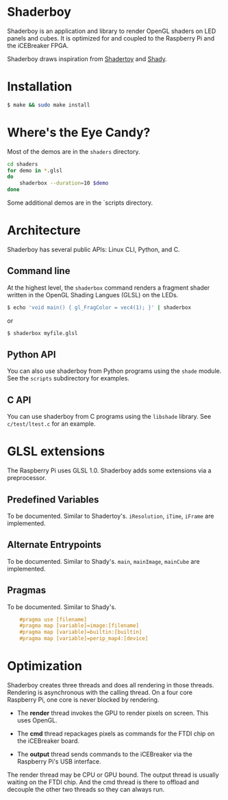 # Shaderboy

Shaderboy is an application and library to render OpenGL shaders
on LED panels and cubes.  It is optimized for and coupled to
the Raspberry Pi and the iCEBreaker FPGA.

Shaderboy draws inspiration from [Shadertoy](https://shadertoy.com)
and [Shady](https://github.com/polyfloyd/shady).


# Installation

```sh
$ make && sudo make install
```

# Where's the Eye Candy?

Most of the demos are in the `shaders` directory.

```sh
cd shaders
for demo in *.glsl
do
    shaderbox --duration=10 $demo
done
```

Some additional demos are in the `scripts directory.


# Architecture

Shaderboy has several public APIs: Linux CLI, Python, and C.

## Command line 

At the highest level, the `shaderbox` command renders a fragment
shader written in the OpenGL Shading Langues (GLSL) on the LEDs.

```sh
$ echo 'void main() { gl_FragColor = vec4(1); }' | shaderbox
```

or

```sh
$ shaderbox myfile.glsl
```

## Python API

You can also use shaderboy from Python programs using the `shade`
module.  See the `scripts` subdirectory for examples.


## C API

You can use shaderboy from C programs using the `libshade` library.
See `c/test/ltest.c` for an example.


# GLSL extensions

The Raspberry Pi uses GLSL 1.0.  Shaderboy adds some extensions
via a preprocessor.

## Predefined Variables

To be documented.  Similar to Shadertoy's.
`iResolution`, `iTime`, `iFrame` are implemented.

## Alternate Entrypoints

To be documented.  Similar to Shady's.
`main`, `mainImage`, `mainCube` are implemented.


## Pragmas

To be documented.  Similar to Shady's.
```c
    #pragma use [filename]
    #pragma map [variable]=image:[filename]
    #pragma map [variable]=builtin:[builtin]
    #pragma map [variable]=perip_map4:[device]
```


# Optimization

Shaderboy creates three threads and does all rendering in those
threads.  Rendering is asynchronous with the calling thread.
On a four core Raspberry Pi, one core is never blocked by
rendering.

 * The **render** thread invokes the GPU to render pixels on screen.
   This uses OpenGL.
 
 * The **cmd** thread repackages pixels as commands for the FTDI chip
   on the iCEBreaker board.
   
 * The **output** thread sends commands to the iCEBreaker
   via the Raspberry Pi's USB interface.

The render thread may be CPU or GPU bound.  The output thread is
usually waiting on the FTDI chip.  And the cmd thread is there to
offload and decouple the other two threads so they can always run.
